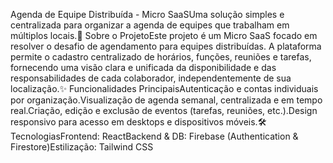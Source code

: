 Agenda de Equipe Distribuída - Micro SaaSUma solução simples e centralizada para organizar a agenda de equipes que trabalham em múltiplos locais.🎯 Sobre o ProjetoEste projeto é um Micro SaaS focado em resolver o desafio de agendamento para equipes distribuídas. A plataforma permite o cadastro centralizado de horários, funções, reuniões e tarefas, fornecendo uma visão clara e unificada da disponibilidade e das responsabilidades de cada colaborador, independentemente de sua localização.✨ Funcionalidades PrincipaisAutenticação e contas individuais por organização.Visualização de agenda semanal, centralizada e em tempo real.Criação, edição e exclusão de eventos (tarefas, reuniões, etc.).Design responsivo para acesso em desktops e dispositivos móveis.🛠️ TecnologiasFrontend: ReactBackend & DB: Firebase (Authentication & Firestore)Estilização: Tailwind CSS
